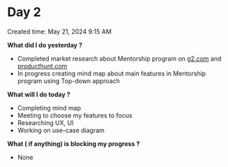 # Day 2

Created time: May 21, 2024 9:15 AM

**What did I do yesterday ?**

- Completed market research about Mentorship program on [g2.com](http://g2.com) and [producthunt.com](http://producthunt.com)
- In progress creating mind map about main features in Mentorship program using Top-down approach

**What will I do today ?**

- Completing mind map
- Meeting to choose my features to focus
- Researching UX, UI
- Working on use-case diagram

**What ( if anything) is blocking my progress ?**

- None